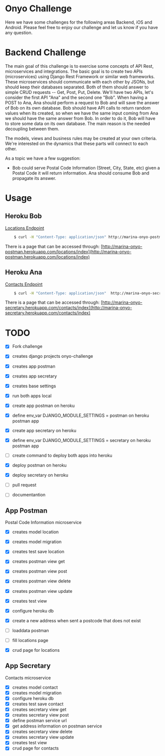 # Onyo Challenge #

Here we have some challenges for the following areas Backend, iOS and Android. Please feel free to enjoy our challenge and let us know if you have any question.

# Backend Challenge #

The main goal of this challenge is to exercise some concepts of API Rest, microservices and integrations. The basic goal is to create two APIs (microservices) using Django Rest Framework or similar web frameworks. These microservices should communicate with each other by JSONs, but should keep their databases separated. Both of them should answer to simple CRUD requests -- Get, Post, Put, Delete. We'll have two APIs, let's consider the first API "Ana" and the second one "Bob". When having a POST to Ana, Ana should perform a request to Bob and will save the answer of Bob on its own database. Bob should have API calls to return random values when its created, so when we have the same input coming from Ana we should have the same answer from Bob. In order to do it, Bob will have to store some data on its own database. The main reason is the needed decoupling between them.

The models, views and business rules may be created at your own criteria. We're interested on the dynamics that these parts will connect to each other.

As a topic we have a few suggestion:
- Bob could serve Postal Code Information (Street, City, State, etc) given a Postal Code it will return information. Ana should consume Bob and propagate its answer.


# Usage #

## Heroku Bob
[Locations Endpoint](http://marina-onyo-postman.herokuapp.com/locations)
```bash
	$ curl -H "Content-Type: application/json" http://marina-onyo-postman.herokuapp.com/locations -d '{"address": "Avenida Presidente Vargas", "postcode": "20040010"}'
```
There is a page that can be accessed through: [http://marina-onyo-postman.herokuapp.com/locations/index](http://marina-onyo-postman.herokuapp.com/locations/index)


## Heroku Ana
[Contacts Endpoint](http://marina-onyo-secretary.herokuapp.com/contacts)
```bash
	$ curl -H "Content-Type: application/json"  http://marina-onyo-secretary.herokuapp.com/contacts -d '{"postcode": "20040010", "name": "Luciane Pierre", "number":20}' --verbose
```
There is a page that can be accessed through: [http://marina-onyo-secretary.herokuapp.com/contacts/index](http://marina-onyo-secretary.herokuapp.com/contacts/index)


# TODO #

- [x] Fork challenge
- [x] creates django projects onyo-challenge
- [x] creates app postman
- [x] creates app secretary
- [x] creates base settings
- [x] run both apps local
- [x] create app postman on heroku
- [x] define env_var DJANGO_MODULE_SETTINGS = postman on heroku postman app
- [x] create app secretary on heroku
- [x] define env_var DJANGO_MODULE_SETTINGS = secretary on heroku postman app
- [ ] create command to deploy both apps into heroku
- [x] deploy postman on heroku
- [x] deploy secretary on heroku
- [ ] pull request
- [ ] documentantion


## App Postman
Postal Code Information microservice

- [x] creates model location
- [x] creates model migration
- [x] creates test save location
- [x] creates postman view get
- [x] creates postman view post
- [x] creates postman view delete
- [x] creates postman view update
- [x] creates test view
- [x] configure heroku db
- [x] create a new address when sent a postcode that does not exist
- [ ] loaddata postman
- [ ] fill locations page
- [x] crud page for locations


## App Secretary
Contacts microservice

- [x] creates model contact
- [x] creates model migration
- [x] configure heroku db
- [x] creates test save contact
- [x] creates secretary view get
- [x] creates secretary view post
- [x] define postman service url
- [x] get address information on postman service
- [x] creates secretary view delete
- [x] creates secretary view update
- [x] creates test view
- [x] crud page for contacts
